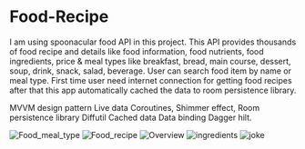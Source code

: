 # Food-Recipe
I am using spoonacular food API in this project. This API provides thousands of food recipe and details like food information, food nutrients, food ingredients, price & meal types like breakfast, bread, main course, dessert, soup, drink, snack, salad, beverage.
User can search food item by name or meal type. First time user need internet connection for getting food recipes after that this app automatically cached the data to room persistence library.



MVVM design pattern
Live data 
Coroutines, 
Shimmer effect, 
Room persistence library
Diffutil 
Cached data 
Data binding 
Dagger hilt.







![Food_meal_type](https://user-images.githubusercontent.com/47291818/120922557-b3bc2c00-c6eb-11eb-9bd5-b4023a7aa410.PNG)
![Food_recipe](https://user-images.githubusercontent.com/47291818/120922463-1a8d1580-c6eb-11eb-9f42-6b84b442bb13.PNG)
![Overview](https://user-images.githubusercontent.com/47291818/124478286-dca50f00-ddc6-11eb-8eb5-b89702417826.PNG)
![ingredients](https://user-images.githubusercontent.com/47291818/124478336-e890d100-ddc6-11eb-9130-9a08fc2b50e5.PNG)
![joke](https://user-images.githubusercontent.com/47291818/124478355-edee1b80-ddc6-11eb-8c2a-aea4e677d200.PNG)



